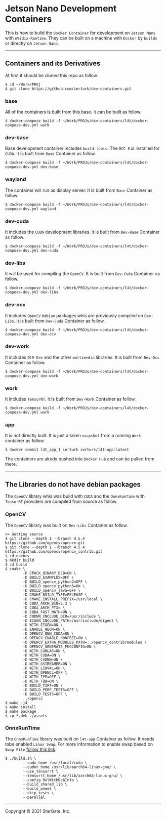 # Jetson Nano Development Containers #
This is how to build the `Docker Container` for development on `Jetson Nano` with `nVidia-Runtime`. They can be built on a machine with `Docker` by `buildx` or directly on `Jetson Nano`.
____
## Containers and its Derivatives ##
At first it should be cloned this repo as follow.
```
$ cd ~/Work/PROj
$ git clone https://github.com/ierturk/dev-containers.git
```
### base ###
All of the containers is built from this base. It can be built as follow.
```
$ docker-compose build -f ~/Work/PROJs/dev-containers/l4t/docker-compose-dev.yml work
```
### dev-base ###
Base development container includes `build-tools`. The `GCC-8` is installed for `CUDA`. It is built from `Base` Container as follow.
```
$ docker-compose build -f ~/Work/PROJs/dev-containers/l4t/docker-compose-dev.yml dev-base
```
### wayland ###
The container will run as display server. It is built from `Base` Container as follow.
```
$ docker-compose build -f ~/Work/PROJs/dev-containers/l4t/docker-compose-dev.yml wayland
```
### dev-cuda ###
It includes the `CUDA` development libraries. It is built from `Dev-Base` Container as follow.
```
$ docker-compose build -f ~/Work/PROJs/dev-containers/l4t/docker-compose-dev.yml dev-cuda
```
### dev-libs ###
It will be used for compiling the `OpenCV`. It is built from `Dev-Cuda` Container as follow.
```
$ docker-compose build -f ~/Work/PROJs/dev-containers/l4t/docker-compose-dev.yml dev-libs
```
### dev-ocv ###
It includes `OpenCV` `Debian` packages whis are previously compiled on `Dev-Libs`. It is built from `Dev-Cuda` Container as follow.
```
$ docker-compose build -f ~/Work/PROJs/dev-containers/l4t/docker-compose-dev.yml dev-ocv
```
### dev-work ###
It includes `Qt5-Dev` and the other `multimedia` libraries. It is built from `Dev-Ocv` Container as follow.
```
$ docker-compose build -f ~/Work/PROJs/dev-containers/l4t/docker-compose-dev.yml dev-work
```
### work ###
It includes `TensorRT`. It is built from `Dev-Work` Container as follow.
```
$ docker-compose build -f ~/Work/PROJs/dev-containers/l4t/docker-compose-dev.yml work
```
### app ###
It is not directly built. It is just a taken `snapshot` from a running `Work` container as follow. 
```
$ docker commit l4t_app_1 ierturk ierturk/l4t-app:latest
```
The containers are alredy pushed into `Docker Hub` and can be pulled from there.
___

## The Libraries do not have debian packages ##
The `OpenCV` library  whis was build with `CUDA` and the `OnnxRunTime` with `TensorRT` providers are compiled from source as follow.
### OpenCV ###
The `OpenCV` library was built on `Dev-Libs` Container as follow.
```
>> Getting source
$ git clone --depth 1 --branch 4.5.4 https://github.com/opencv/opencv.git
$ git clone --depth 1 --branch 4.5.4 https://github.com/opencv/opencv_contrib.git
$ cd opencv
$ mkdir build
$ cd build
$ cmake \
        -D CPACK_BINARY_DEB=ON \
        -D BUILD_EXAMPLES=OFF \
        -D BUILD_opencv_python2=OFF \
        -D BUILD_opencv_python3=ON \
        -D BUILD_opencv_java=OFF \
        -D CMAKE_BUILD_TYPE=RELEASE \
        -D CMAKE_INSTALL_PREFIX=/usr/local \
        -D CUDA_ARCH_BIN=5.3 \
        -D CUDA_ARCH_PTX= \
        -D CUDA_FAST_MATH=ON \
        -D CUDNN_INCLUDE_DIR=/usr/include \
        -D EIGEN_INCLUDE_PATH=/usr/include/eigen3 \
        -D WITH_EIGEN=ON \
        -D ENABLE_NEON=ON \
        -D OPENCV_DNN_CUDA=ON \
        -D OPENCV_ENABLE_NONFREE=ON \
        -D OPENCV_EXTRA_MODULES_PATH=../opencv_contrib/modules \
        -D OPENCV_GENERATE_PKGCONFIG=ON \
        -D WITH_CUBLAS=ON \
        -D WITH_CUDA=ON \
        -D WITH_CUDNN=ON \
        -D WITH_GSTREAMER=ON \
        -D WITH_LIBV4L=ON \
        -D WITH_OPENCL=OFF \
        -D WITH_IPP=OFF \
        -D WITH_TBB=ON \
        -D BUILD_TIFF=ON \
        -D BUILD_PERF_TESTS=OFF \
        -D BUILD_TESTS=OFF \
        ../opencv
$ make -j4
$ make install
$ make package
$ cp *.deb ./assets
```
### OnnxRunTime ###
The `OnnxRunTime` library was built on `l4t-app` Container as follow. It needs tobe enabled `Linux Swap`. For more information to enable swap based on `Swap File` [follow this link][1].
```
$ ./build.sh \
        --cuda_home /usr/local/cuda \
        --cudnn_home /usr/lib/aarch64-linux-gnu/ \
        --use_tensorrt \
        --tensorrt_home /usr/lib/aarch64-linux-gnu/ \
        --config RelWithDebInfo \
        --build_shared_lib \
        --build_wheel \
        --skip_tests \
        --parallel
```
___
Copyright © 2021 StarGate, Inc.

[1]: https://www.howtogeek.com/455981/how-to-create-a-swap-file-on-linux/
        (Swap File Enable)